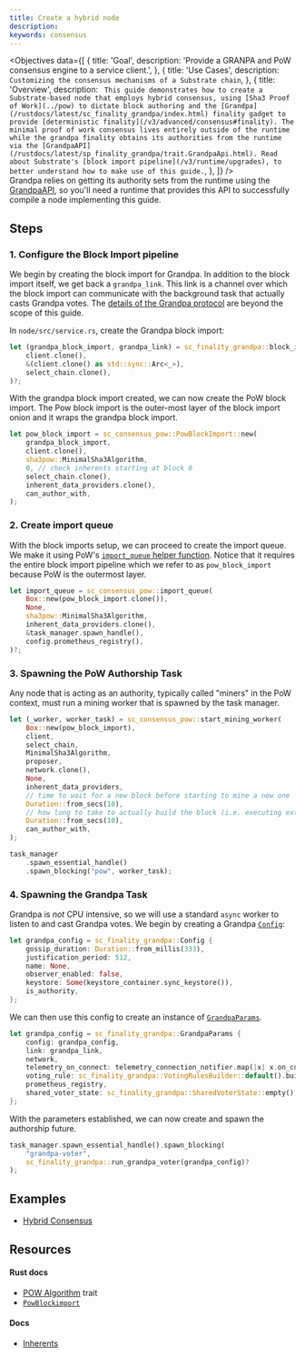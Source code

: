 ```yaml
---
title: Create a hybrid node
description:
keywords: consensus
---
```


<Objectives
  data={[
    {
      title: 'Goal',
      description:
        'Provide a GRANPA and PoW consensus engine to a service client.',
    },
    {
      title: 'Use Cases',
      description: `Customizing the consensus mechanisms of a Substrate chain`,
    },
    {
      title: 'Overview',
      description: `
This guide demonstrates how to create a Substrate-based node that employs hybrid consensus, using
[Sha3 Proof of Work](../pow) to dictate block authoring and the
[Grandpa](/rustdocs/latest/sc_finality_grandpa/index.html) finality gadget to provide
[deterministic finality](/v3/advanced/consensus#finality). The minimal proof
of work consensus lives entirely outside of the runtime while the grandpa finality obtains its
authorities from the runtime via the
[GrandpaAPI](/rustdocs/latest/sp_finality_grandpa/trait.GrandpaApi.html). Read about Substrate's
[block import pipeline](/v3/runtime/upgrades), to better understand how to make use of this guide.`,
    },
  ]}
/>
<br />
Grandpa relies on getting its authority sets from the runtime using the [GrandpaAPI](/rustdocs/latest/sp_finality_grandpa/trait.GrandpaApi.html), so you'll need a runtime
that provides this API to successfully compile a node implementing this guide.

## Steps

### 1. Configure the Block Import pipeline

We begin by creating the block import for Grandpa. In addition to the block import itself, we get
back a `grandpa_link`. This link is a channel over which the block import can communicate with the
background task that actually casts Grandpa votes. The
[details of the Grandpa protocol](https://research.web3.foundation/en/latest/polkadot/finality.html)
are beyond the scope of this guide.

In `node/src/service.rs`, create the Grandpa block import:

```rust
let (grandpa_block_import, grandpa_link) = sc_finality_grandpa::block_import(
	client.clone(),
	&(client.clone() as std::sync::Arc<_>),
	select_chain.clone(),
)?;
```

With the grandpa block import created, we can now create the PoW block import. The Pow block import
is the outer-most layer of the block import onion and it wraps the grandpa block import.

```rust
let pow_block_import = sc_consensus_pow::PowBlockImport::new(
	grandpa_block_import,
	client.clone(),
	sha3pow::MinimalSha3Algorithm,
	0, // check inherents starting at block 0
	select_chain.clone(),
	inherent_data_providers.clone(),
	can_author_with,
);
```

### 2. Create import queue

With the block imports setup, we can proceed to create the import queue. We make it using PoW's
[`import_queue` helper function](/rustdocs/latest/sc_consensus_pow/fn.import_queue.html).
Notice that it requires the entire block import pipeline which we refer to as `pow_block_import`
because PoW is the outermost layer.

```rust
let import_queue = sc_consensus_pow::import_queue(
	Box::new(pow_block_import.clone()),
	None,
	sha3pow::MinimalSha3Algorithm,
	inherent_data_providers.clone(),
	&task_manager.spawn_handle(),
	config.prometheus_registry(),
)?;
```

### 3. Spawning the PoW Authorship Task

Any node that is acting as an authority, typically called "miners" in the PoW context, must run a
mining worker that is spawned by the task manager.

```rust
let (_worker, worker_task) = sc_consensus_pow::start_mining_worker(
	Box::new(pow_block_import),
	client,
	select_chain,
	MinimalSha3Algorithm,
	proposer,
	network.clone(),
	None,
	inherent_data_providers,
	// time to wait for a new block before starting to mine a new one
	Duration::from_secs(10),
	// how long to take to actually build the block (i.e. executing extrinsics)
	Duration::from_secs(10),
	can_author_with,
);

task_manager
	.spawn_essential_handle()
	.spawn_blocking("pow", worker_task);
```

### 4. Spawning the Grandpa Task

Grandpa is _not_ CPU intensive, so we will use a standard `async` worker to listen to and cast
Grandpa votes. We begin by creating a Grandpa
[`Config`](/rustdocs/latest/sc_finality_grandpa/struct.Config.html):

```rust
let grandpa_config = sc_finality_grandpa::Config {
	gossip_duration: Duration::from_millis(333),
	justification_period: 512,
	name: None,
	observer_enabled: false,
	keystore: Some(keystore_container.sync_keystore()),
	is_authority,
};
```

We can then use this config to create an instance of
[`GrandpaParams`](/rustdocs/latest/sc_finality_grandpa/struct.GrandpaParams.html).

```rust
let grandpa_config = sc_finality_grandpa::GrandpaParams {
	config: grandpa_config,
	link: grandpa_link,
	network,
	telemetry_on_connect: telemetry_connection_notifier.map(|x| x.on_connect_stream()),
	voting_rule: sc_finality_grandpa::VotingRulesBuilder::default().build(),
	prometheus_registry,
	shared_voter_state: sc_finality_grandpa::SharedVoterState::empty(),
};
```

With the parameters established, we can now create and spawn the authorship future.

```rust
task_manager.spawn_essential_handle().spawn_blocking(
	"grandpa-voter",
	sc_finality_grandpa::run_grandpa_voter(grandpa_config)?
);
```

## Examples

- [Hybrid Consensus](https://github.com/substrate-developer-hub/recipes/blob/master/nodes/hybrid-consensus/src/service.rs)

## Resources

#### Rust docs

- [POW Algorithm][pow-rustdocs] trait
- [`PowBlockimport`][powblockimport-rustdocs]

#### Docs

- [Inherents][inherents-kb]

[powblockimport-rustdocs]: /rustdocs/latest/sc_consensus_pow/struct.PowBlockImport.html
[powblockimport-new-rustdocs]: /rustdocs/latest/sc_consensus_pow/struct.PowBlockImport.html#method.new_full
[inherents-kb]: /v3/concepts/extrinsics/#inherents
[inherents-rustdocs]: /rustdocs/latest/sp_inherents/struct.InherentDataProviders.html
[pow-rustdocs]: /rustdocs/latest/sc_consensus_pow/trait.PowAlgorithm.html
